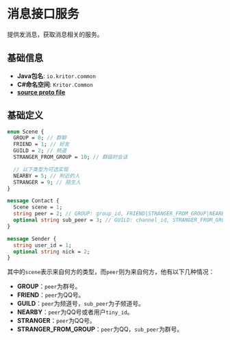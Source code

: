 <!-- This Source Code Form is subject to the terms of the Mozilla Public
   - License, v. 2.0. If a copy of the MPL was not distributed with this
   - file, You can obtain one at https://mozilla.org/MPL/2.0/. -->

# 消息接口服务

提供发消息，获取消息相关的服务。

## 基础信息

- **Java包名**: `io.kritor.common`
- **C#命名空间**: `Kritor.Common`
- **[source proto file](/protos/src/main/proto/kritor/message/message.proto)**

## 基础定义

```protobuf
enum Scene {
  GROUP = 0; // 群聊
  FRIEND = 1; // 好友
  GUILD = 2; // 频道
  STRANGER_FROM_GROUP = 10; // 群临时会话

  // 以下类型为可选实现
  NEARBY = 5; // 附近的人
  STRANGER = 9; // 陌生人
}

message Contact {
  Scene scene = 1;
  string peer = 2; // GROUP: group_id, FRIEND|STRANGER_FROM_GROUP|NEARBY|STRANGER: qq, GUILD: guild_id
  optional string sub_peer = 3; // GUILD: channel_id, STRANGER_FROM_GROUP: group_id
}

message Sender {
  string user_id = 1;
  optional string nick = 2;
}
```

其中的`scene`表示来自何方的类型，而`peer`则为来自何方，他有以下几种情况：

- **GROUP**：`peer`为群号。
- **FRIEND**：`peer`为QQ号。
- **GUILD**：`peer`为频道号，`sub_peer`为子频道号。
- **NEARBY**：`peer`为QQ号或者用户`tiny_id`。
- **STRANGER**：`peer`为QQ号。
- **STRANGER_FROM_GROUP**：`peer`为QQ，`sub_peer`为群号。
